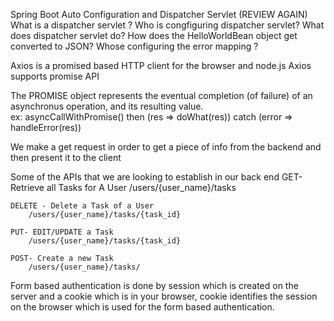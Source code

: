  Spring Boot Auto Configuration and Dispatcher Servlet (REVIEW AGAIN)
    What is a dispatcher servlet ? 
    Who is congfiguring dispatcher servlet? 
    What does dispatcher servlet do? 
    How does the HelloWorldBean object get converted to JSON? 
    Whose configuring the error mapping ? 

Axios is a promised based HTTP client for the browser and node.js 
Axios supports promise API 

The PROMISE object represents the eventual completion (of  failure) of an asynchronus operation, and its resulting value.  
    ex: asyncCallWithPromise()
    then (res => doWhat(res))
    catch (error => handleError(res))

We make a get request in order to get a piece of info from the backend and then present it to the client 

Some of the APIs that we are looking to establish in our back end 
    GET- Retrieve all Tasks for A User
        /users/{user_name}/tasks
    
    DELETE - Delete a Task of a User 
        /users/{user_name}/tasks/{task_id}
    
    PUT- EDIT/UPDATE a Task
        /users/{user_name}/tasks/{task_id}

    POST- Create a new Task
        /users/{user_name}/tasks/


Form based authentication is done by session which is created on the server and a cookie which is in your browser, 
cookie identifies the session on the browser which is used for the form based authentication.  

